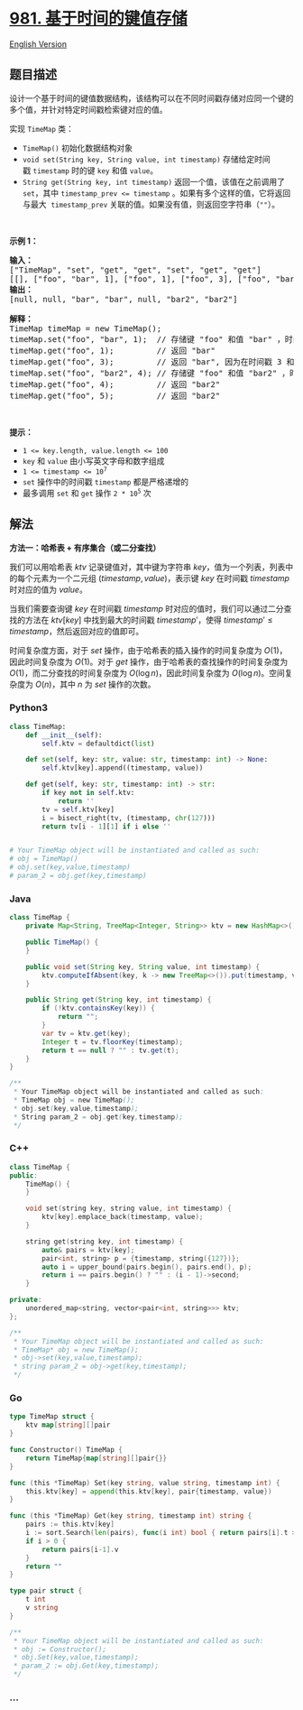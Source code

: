 # [981. 基于时间的键值存储](https://leetcode.cn/problems/time-based-key-value-store)

[English Version](/solution/0900-0999/0981.Time%20Based%20Key-Value%20Store/README_EN.md)

## 题目描述

<!-- 这里写题目描述 -->

<p>设计一个基于时间的键值数据结构，该结构可以在不同时间戳存储对应同一个键的多个值，并针对特定时间戳检索键对应的值。</p>

<p>实现 <code>TimeMap</code> 类：</p>

<ul>
	<li><code>TimeMap()</code> 初始化数据结构对象</li>
	<li><code>void set(String key, String value, int timestamp)</code> 存储给定时间戳&nbsp;<code>timestamp</code>&nbsp;时的键&nbsp;<code>key</code>&nbsp;和值&nbsp;<code>value</code>。</li>
	<li><code>String get(String key, int timestamp)</code>&nbsp;返回一个值，该值在之前调用了 <code>set</code>，其中&nbsp;<code>timestamp_prev &lt;= timestamp</code>&nbsp;。如果有多个这样的值，它将返回与最大 &nbsp;<code>timestamp_prev</code>&nbsp;关联的值。如果没有值，则返回空字符串（<code>""</code>）。</li>
</ul>
&nbsp;

<p><strong>示例 1：</strong></p>

<pre>
<strong>输入：</strong>
["TimeMap", "set", "get", "get", "set", "get", "get"]
[[], ["foo", "bar", 1], ["foo", 1], ["foo", 3], ["foo", "bar2", 4], ["foo", 4], ["foo", 5]]
<strong>输出：</strong>
[null, null, "bar", "bar", null, "bar2", "bar2"]

<strong>解释：</strong>
TimeMap timeMap = new TimeMap();
timeMap.set("foo", "bar", 1);  // 存储键 "foo" 和值 "bar" ，时间戳 timestamp = 1 &nbsp; 
timeMap.get("foo", 1);         // 返回 "bar"
timeMap.get("foo", 3);         // 返回 "bar", 因为在时间戳 3 和时间戳 2 处没有对应 "foo" 的值，所以唯一的值位于时间戳 1 处（即 "bar"） 。
timeMap.set("foo", "bar2", 4); // 存储键 "foo" 和值 "bar2" ，时间戳 timestamp = 4&nbsp; 
timeMap.get("foo", 4);         // 返回 "bar2"
timeMap.get("foo", 5);         // 返回 "bar2"
</pre>

<p>&nbsp;</p>

<p><strong>提示：</strong></p>

<ul>
	<li><code>1 &lt;= key.length, value.length &lt;= 100</code></li>
	<li><code>key</code> 和 <code>value</code> 由小写英文字母和数字组成</li>
	<li><code>1 &lt;= timestamp &lt;= 10<sup>7</sup></code></li>
	<li><code>set</code> 操作中的时间戳 <code>timestamp</code> 都是严格递增的</li>
	<li>最多调用&nbsp;<code>set</code> 和 <code>get</code> 操作 <code>2 * 10<sup>5</sup></code> 次</li>
</ul>

## 解法

<!-- 这里可写通用的实现逻辑 -->

**方法一：哈希表 + 有序集合（或二分查找）**

我们可以用哈希表 $ktv$ 记录键值对，其中键为字符串 $key$，值为一个列表，列表中的每个元素为一个二元组 $(timestamp, value)$，表示键 $key$ 在时间戳 $timestamp$ 时对应的值为 $value$。

当我们需要查询键 $key$ 在时间戳 $timestamp$ 时对应的值时，我们可以通过二分查找的方法在 $ktv[key]$ 中找到最大的时间戳 $timestamp'$，使得 $timestamp' \leq timestamp$，然后返回对应的值即可。

时间复杂度方面，对于 $set$ 操作，由于哈希表的插入操作的时间复杂度为 $O(1)$，因此时间复杂度为 $O(1)$。对于 $get$ 操作，由于哈希表的查找操作的时间复杂度为 $O(1)$，而二分查找的时间复杂度为 $O(\log n)$，因此时间复杂度为 $O(\log n)$。空间复杂度为 $O(n)$，其中 $n$ 为 $set$ 操作的次数。

<!-- tabs:start -->

### **Python3**

<!-- 这里可写当前语言的特殊实现逻辑 -->

```python
class TimeMap:
    def __init__(self):
        self.ktv = defaultdict(list)

    def set(self, key: str, value: str, timestamp: int) -> None:
        self.ktv[key].append((timestamp, value))

    def get(self, key: str, timestamp: int) -> str:
        if key not in self.ktv:
            return ''
        tv = self.ktv[key]
        i = bisect_right(tv, (timestamp, chr(127)))
        return tv[i - 1][1] if i else ''


# Your TimeMap object will be instantiated and called as such:
# obj = TimeMap()
# obj.set(key,value,timestamp)
# param_2 = obj.get(key,timestamp)
```

### **Java**

<!-- 这里可写当前语言的特殊实现逻辑 -->

```java
class TimeMap {
    private Map<String, TreeMap<Integer, String>> ktv = new HashMap<>();

    public TimeMap() {
    }

    public void set(String key, String value, int timestamp) {
        ktv.computeIfAbsent(key, k -> new TreeMap<>()).put(timestamp, value);
    }

    public String get(String key, int timestamp) {
        if (!ktv.containsKey(key)) {
            return "";
        }
        var tv = ktv.get(key);
        Integer t = tv.floorKey(timestamp);
        return t == null ? "" : tv.get(t);
    }
}

/**
 * Your TimeMap object will be instantiated and called as such:
 * TimeMap obj = new TimeMap();
 * obj.set(key,value,timestamp);
 * String param_2 = obj.get(key,timestamp);
 */
```

### **C++**

```cpp
class TimeMap {
public:
    TimeMap() {
    }

    void set(string key, string value, int timestamp) {
        ktv[key].emplace_back(timestamp, value);
    }

    string get(string key, int timestamp) {
        auto& pairs = ktv[key];
        pair<int, string> p = {timestamp, string({127})};
        auto i = upper_bound(pairs.begin(), pairs.end(), p);
        return i == pairs.begin() ? "" : (i - 1)->second;
    }

private:
    unordered_map<string, vector<pair<int, string>>> ktv;
};

/**
 * Your TimeMap object will be instantiated and called as such:
 * TimeMap* obj = new TimeMap();
 * obj->set(key,value,timestamp);
 * string param_2 = obj->get(key,timestamp);
 */
```

### **Go**

```go
type TimeMap struct {
	ktv map[string][]pair
}

func Constructor() TimeMap {
	return TimeMap{map[string][]pair{}}
}

func (this *TimeMap) Set(key string, value string, timestamp int) {
	this.ktv[key] = append(this.ktv[key], pair{timestamp, value})
}

func (this *TimeMap) Get(key string, timestamp int) string {
	pairs := this.ktv[key]
	i := sort.Search(len(pairs), func(i int) bool { return pairs[i].t > timestamp })
	if i > 0 {
		return pairs[i-1].v
	}
	return ""
}

type pair struct {
	t int
	v string
}

/**
 * Your TimeMap object will be instantiated and called as such:
 * obj := Constructor();
 * obj.Set(key,value,timestamp);
 * param_2 := obj.Get(key,timestamp);
 */
```

### **...**

```

```

<!-- tabs:end -->

